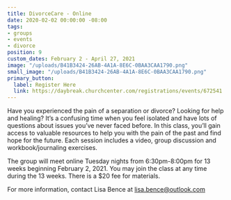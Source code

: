 ```yaml
---
title: DivorceCare - Online
date: 2020-02-02 00:00:00 -08:00
tags:
- groups
- events
- divorce
position: 9
custom_dates: February 2 - April 27, 2021
image: "/uploads/B41B3424-26AB-4A1A-8E6C-0BAA3CAA1790.png"
small_image: "/uploads/B41B3424-26AB-4A1A-8E6C-0BAA3CAA1790.png"
primary_button:
  label: Register Here
  link: https://daybreak.churchcenter.com/registrations/events/672541
---
```


Have you experienced the pain of a separation or divorce? Looking for help and healing? It’s a confusing time when you feel isolated and have lots of questions about issues you’ve never faced before. In this class, you’ll gain access to valuable resources to help you with the pain of the past and find hope for the future. Each session includes a video, group discussion and workbook/journaling exercises.

The group will meet online Tuesday nights from 6:30pm-8:00pm for 13 weeks beginning February 2, 2021. You may join the class at any time during the 13 weeks. There is a $20 fee for materials.

For more information, contact Lisa Bence at lisa.bence@outlook.com
